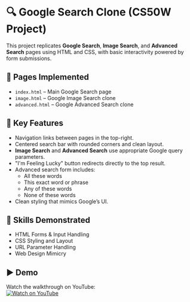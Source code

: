 # 🔍 Google Search Clone (CS50W Project)

This project replicates **Google Search**, **Image Search**, and **Advanced Search** pages using HTML and CSS, with basic interactivity powered by form submissions.

## 📌 Pages Implemented

- `index.html` – Main Google Search page
- `image.html` – Google Image Search clone
- `advanced.html` – Google Advanced Search clone

## 🎯 Key Features

- Navigation links between pages in the top-right.
- Centered search bar with rounded corners and clean layout.
- **Image Search** and **Advanced Search** use appropriate Google query parameters.
- "I'm Feeling Lucky" button redirects directly to the top result.
- Advanced search form includes:
  - All these words
  - This exact word or phrase
  - Any of these words
  - None of these words
- Clean styling that mimics Google’s UI.

## 🧠 Skills Demonstrated

- HTML Forms & Input Handling
- CSS Styling and Layout
- URL Parameter Handling
- Web Design Mimicry

## ▶️ Demo

Watch the walkthrough on YouTube:  
[![Watch on YouTube](https://img.shields.io/badge/YOUTUBE-DEMO-red?logo=youtube)](https://youtu.be/nVpOxWgqlBk)
